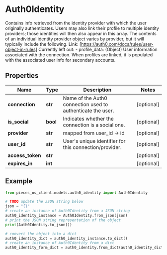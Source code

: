 # Auth0Identity

Contains info retrieved from the identity provider with which the user originally authenticates. Users may also link their profile to multiple identity providers; those identities will then also appear in this array. The contents of an individual identity provider object varies by provider, but it will typically include the following. Link: [https://auth0.com/docs/rules/user-object-in-rules]  Currently left out: - profile_data: (Object) User information associated with the connection. When profiles are linked, it is populated with the associated user info for secondary accounts.

## Properties

Name | Type | Description | Notes
------------ | ------------- | ------------- | -------------
**connection** | **str** | Name of the Auth0 connection used to authenticate the user.  | [optional] 
**is_social** | **bool** | Indicates whether the connection is a social one.  | [optional] 
**provider** | **str** | mapped from user_id  -&gt; id | [optional] 
**user_id** | **str** | User&#39;s unique identifier for this connection/provider. | [optional] 
**access_token** | **str** |  | [optional] 
**expires_in** | **int** |  | [optional] 

## Example

```python
from pieces_os_client.models.auth0_identity import Auth0Identity

# TODO update the JSON string below
json = "{}"
# create an instance of Auth0Identity from a JSON string
auth0_identity_instance = Auth0Identity.from_json(json)
# print the JSON string representation of the object
print(Auth0Identity.to_json())

# convert the object into a dict
auth0_identity_dict = auth0_identity_instance.to_dict()
# create an instance of Auth0Identity from a dict
auth0_identity_form_dict = auth0_identity.from_dict(auth0_identity_dict)
```



